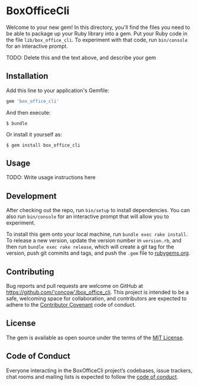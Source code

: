 # BoxOfficeCli

Welcome to your new gem! In this directory, you'll find the files you need to be able to package up your Ruby library into a gem. Put your Ruby code in the file `lib/box_office_cli`. To experiment with that code, run `bin/console` for an interactive prompt.

TODO: Delete this and the text above, and describe your gem

## Installation

Add this line to your application's Gemfile:

```ruby
gem 'box_office_cli'
```

And then execute:

    $ bundle

Or install it yourself as:

    $ gem install box_office_cli

## Usage

TODO: Write usage instructions here

## Development

After checking out the repo, run `bin/setup` to install dependencies. You can also run `bin/console` for an interactive prompt that will allow you to experiment.

To install this gem onto your local machine, run `bundle exec rake install`. To release a new version, update the version number in `version.rb`, and then run `bundle exec rake release`, which will create a git tag for the version, push git commits and tags, and push the `.gem` file to [rubygems.org](https://rubygems.org).

## Contributing

Bug reports and pull requests are welcome on GitHub at https://github.com/'concow'/box_office_cli. This project is intended to be a safe, welcoming space for collaboration, and contributors are expected to adhere to the [Contributor Covenant](http://contributor-covenant.org) code of conduct.

## License

The gem is available as open source under the terms of the [MIT License](https://opensource.org/licenses/MIT).

## Code of Conduct

Everyone interacting in the BoxOfficeCli project’s codebases, issue trackers, chat rooms and mailing lists is expected to follow the [code of conduct](https://github.com/'concow'/box_office_cli/blob/master/CODE_OF_CONDUCT.md).
